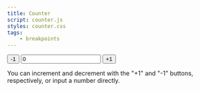```yaml
---
title: Counter
script: counter.js
styles: counter.css
tags:
    - breakpoints
---
```


<div id="counter">
    <button data-decrement>-1</button>
    <input type="number" value="0" name="count">
    <button data-increment>+1</button>
</div>

You can increment and decrement with the "+1" and "-1" buttons, respectively, or input a number directly.